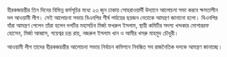 হীরকজয়ন্তীর তিন দিনের বিভিন্ন কর্মসূচির মধ্যে ২৩ জুন ঢাকায় সোহরাওয়ার্দী উদ্যানে আলোচনা সভা করবে ক্ষমতাসীন দল আওয়ামী লীগ। সেই আলোচনা সভায় বিএনপির শীর্ষ পর্যায়ের ছয়জন নেতাকে আমন্ত্রণ জানানো হলো। বিএনপির যাঁরা আমন্ত্রণ পেলেন তাঁরা হলেন দলটির মহাসচিব মির্জা ফখরুল ইসলাম, স্থায়ী কমিটির সদস্য খন্দকার মোশাররফ হোসেন, মির্জা আব্বাস, গয়েশ্বর চন্দ্র রায়, নজরুল ইসলাম খান ও আমীর খসরু মাহমুদ চৌধুরী।

আওয়ামী লীগ তাদের হীরকজয়ন্তীর আলোচনা সভায় নির্বাচন কমিশনে নিবন্ধিত সব রাজনৈতিক দলকে আমন্ত্রণ জানাচ্ছে।
